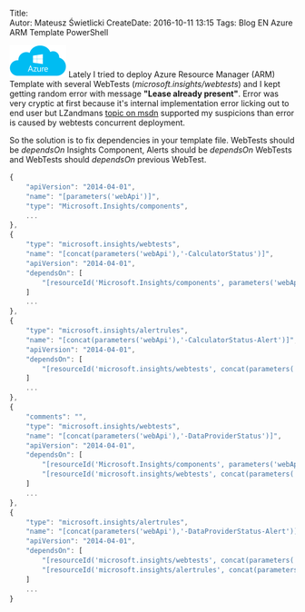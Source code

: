 Title:  
Autor: Mateusz Świetlicki
CreateDate: 2016-10-11 13:15
Tags:	Blog
		EN
		Azure
		ARM Template
		PowerShell

![Azure](/files/Azure_small.png) Lately I tried to deploy Azure Resource Manager (ARM) Template with several WebTests (*microsoft.insights/webtests*) and I kept getting random error with message **"Lease already present"**. Error was very cryptic at first because it's internal implementation error licking out to end user but 
LZandmans [topic on msdn](https://social.msdn.microsoft.com/Forums/en-US/fe10c309-8d8f-4cd4-8cdc-80a93bee81b7/lease-already-present-while-deploying-web-test-using-arm-template?forum=azurescripting) supported my suspicions than error is caused by webtests concurrent deployment. 

So the solution is to fix dependencies in your template file. WebTests should be *dependsOn* Insights Component, Alerts should be *dependsOn* WebTests and WebTests should *dependsOn* previous WebTest.

```js
{
	"apiVersion": "2014-04-01",
	"name": "[parameters('webApi')]",
	"type": "Microsoft.Insights/components",
	...
},
{
	"type": "microsoft.insights/webtests",
	"name": "[concat(parameters('webApi'),'-CalculatorStatus')]",
	"apiVersion": "2014-04-01",
	"dependsOn": [
		"[resourceId('Microsoft.Insights/components', parameters('webApi'))]"
	]
	...
},
{
	"type": "microsoft.insights/alertrules",
	"name": "[concat(parameters('webApi'),'-CalculatorStatus-Alert')]",
	"apiVersion": "2014-04-01",
	"dependsOn": [
		"[resourceId('microsoft.insights/webtests', concat(parameters('webApi'),'-CalculatorStatus'))]"
	]
	...
},
{
	"comments": "",
	"type": "microsoft.insights/webtests",
	"name": "[concat(parameters('webApi'),'-DataProviderStatus')]",
	"apiVersion": "2014-04-01",
	"dependsOn": [
		"[resourceId('Microsoft.Insights/components', parameters('webApi'))]",
		"[resourceId('microsoft.insights/webtests', concat(parameters('webApi'),'-CalculatorStatus'))]"
	]
	...
},
{
	"type": "microsoft.insights/alertrules",
	"name": "[concat(parameters('webApi'),'-DataProviderStatus-Alert')]",
	"apiVersion": "2014-04-01",
	"dependsOn": [
		"[resourceId('microsoft.insights/webtests', concat(parameters('webApi'),'-DataProviderStatus'))]",
		"[resourceId('microsoft.insights/alertrules', concat(parameters('webApi'),'-CalculatorStatus-Alert'))]"
	]
	...
}

```